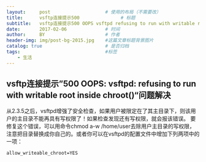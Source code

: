 ```yaml
---
layout:     post                    # 使用的布局（不需要改）
title:      vsftp连接提示500               # 标题 
subtitle:   vsftp连接提示500 OOPS vsftpd refusing to run with writable root inside chroot()问题解决 #副标题
date:       2017-02-06              # 时间
author:     BY                      # 作者
header-img: img/post-bg-2015.jpg    #这篇文章标题背景图片
catalog: true                       # 是否归档
tags:                               #标签
    - 生活
---
```


## vsftp连接提示”500 OOPS: vsftpd: refusing to run with writable root inside chroot()“问题解决

从2.3.5之后，vsftpd增强了安全检查，如果用户被限定在了其主目录下，则该用户的主目录不能再具有写权限了！如果检查发现还有写权限，就会报该错误。 要修复这个错误，可以用命令chmod a-w /home/user去除用户主目录的写权限，注意把目录替换成你自己的。或者你可以在vsftpd的配置文件中增加下列两项中的一项：

    allow_writeable_chroot=YES
